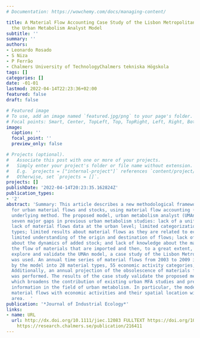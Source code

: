 ```yaml
---
# Documentation: https://wowchemy.com/docs/managing-content/

title: A Material Flow Accounting Case Study of the Lisbon Metropolitan Area using
  the Urban Metabolism Analyst Model
subtitle: ''
summary: ''
authors:
- Leonardo Rosado
- S Niza
- P Ferrão
- Chalmers University of TechnologyChalmers tekniska Högskola
tags: []
categories: []
date: -01-01
lastmod: 2022-04-14T22:23:36+02:00
featured: false
draft: false

# Featured image
# To use, add an image named `featured.jpg/png` to your page's folder.
# Focal points: Smart, Center, TopLeft, Top, TopRight, Left, Right, BottomLeft, Bottom, BottomRight.
image:
  caption: ''
  focal_point: ''
  preview_only: false

# Projects (optional).
#   Associate this post with one or more of your projects.
#   Simply enter your project's folder or file name without extension.
#   E.g. `projects = ["internal-project"]` references `content/project/deep-learning/index.md`.
#   Otherwise, set `projects = []`.
projects: []
publishDate: '2022-04-14T20:23:35.162824Z'
publication_types:
- '2'
abstract: 'Summary: This article describes a new methodological framework to account
  for urban material flows and stocks, using material flow accounting (MFA) as the
  underlying method. The proposed model, urban metabolism analyst (UMAn), bridges
  seven major gaps in previous urban metabolism studies: lack of a unified methodology;
  lack of material flows data at the urban level; limited categorizations of material
  types; limited results about material flows as they are related to economic activities;
  limited understanding of the origin and destination of flows; lack of understanding
  about the dynamics of added stock; and lack of knowledge about the magnitude of
  the flow of materials that are imported and then, to a great extent, exported. To
  explore and validate the UMAn model, a case study of the Lisbon Metropolitan Area
  was used. An annual time series of material flows from 2003 to 2009 is disaggregated
  by the model into 28 material types, 55 economic activity categories, and 18 municipalities.
  Additionally, an annual projection of the obsolescence of materials for 2010-2050
  was performed. The results of the case study validate the proposed methodology,
  which broadens the contribution of existing urban MFA studies and presents pioneering
  information in the field of urban metabolism. In particular, the model associates
  material flows with economic activities and their spatial location within the urban
  area.  '
publication: '*Journal of Industrial Ecology*'
links:
- name: URL
  url: http://dx.doi.org/10.1111/jiec.12083 FULLTEXT https://doi.org/10.1111/jiec.12083
    https://research.chalmers.se/publication/216411
---
```

